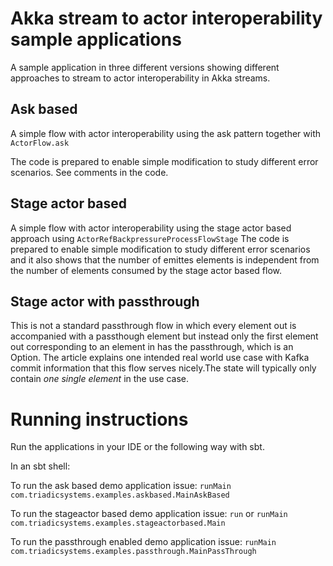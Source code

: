 # Akka stream to actor interoperability sample applications

A sample application in three different versions showing different approaches to stream to actor interoperability in Akka streams.  

## Ask based 
A simple flow with actor interoperability using the ask pattern together with `ActorFlow.ask`

The code is prepared to enable simple modification to study different error scenarios. 
See comments in the code. 

## Stage actor based

A simple flow with actor interoperability using the stage actor based approach using `ActorRefBackpressureProcessFlowStage`
The code is prepared to enable simple modification to study different error scenarios and it also shows that the 
number of emittes elements is independent from the number of elements consumed by the stage actor based flow. 

## Stage actor with passthrough
This is not a standard passthrough flow in which every element out is accompanied with a passthough element but instead 
only the first element out corresponding to an element in has the passthrough, which is an Option.
The article explains one intended real world use case with Kafka commit information that this flow serves nicely.The state 
will typically only contain _one single element_ in the use case.

# Running instructions

Run the applications in your IDE or the following way with sbt. 

In an sbt shell: 

To run the ask based demo application issue:
`runMain com.triadicsystems.examples.askbased.MainAskBased`

To run the stageactor based demo application issue:
`run` 
or
`runMain com.triadicsystems.examples.stageactorbased.Main`


To run the passthrough enabled demo application issue:
`runMain com.triadicsystems.examples.passthrough.MainPassThrough`
